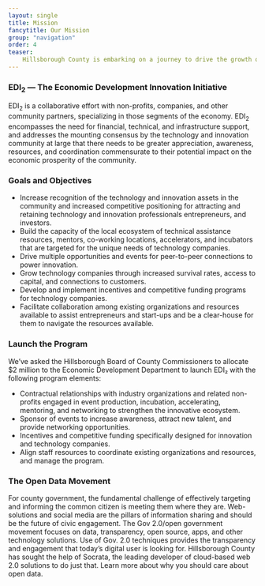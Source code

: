 ```yaml
---
layout: single
title: Mission
fancytitle: Our Mission
group: "navigation"
order: 4
teaser:
    Hillsborough County is embarking on a journey to drive the growth of technology and innovation start-ups and small businesses in Tampa Bay and we’re making great strides. <br />The Hillsborough Hackathon is just the beginning.
---
```


### EDI<sub>2</sub> &mdash; The Economic Development Innovation Initiative

EDI<sub>2</sub> is a collaborative effort with non-profits, companies, and other community partners, specializing in those segments of the economy. EDI<sub>2</sub> encompasses the need for financial, technical, and infrastructure support, and addresses the mounting consensus by the technology and innovation community at large that there needs to be greater appreciation, awareness, resources, and coordination commensurate to their potential impact on the economic prosperity of the community. 

### Goals and Objectives

- Increase recognition of the technology and innovation assets in the community and increased competitive positioning for attracting and retaining technology and innovation professionals entrepreneurs, and investors. 
- Build the capacity of the local ecosystem of technical assistance resources, mentors, co-working locations, accelerators, and incubators that are targeted for the unique needs of technology companies. 
- Drive multiple opportunities and events for peer-to-peer connections to power innovation.
- Grow technology companies through increased survival rates, access to capital, and connections to customers. 
- Develop and implement incentives and competitive funding programs for technology companies. 
- Facilitate collaboration among existing organizations and resources available to assist entrepreneurs and start-ups and be a clear-house for them to navigate the resources available. 

### Launch the Program

We’ve asked the Hillsborough Board of County Commissioners to allocate $2 million to the Economic Development Department to launch EDI₂ with the following program elements:

- Contractual relationships with industry organizations and related non-profits engaged in event production, incubation, accelerating, mentoring, and networking to strengthen the innovative ecosystem. 
- Sponsor of events to increase awareness, attract new talent, and provide networking opportunities.
- Incentives and competitive funding specifically designed for innovation and technology companies.
- Align staff resources to coordinate existing organizations and resources, and manage the program. 

### The Open Data Movement

For county government, the fundamental challenge of effectively targeting and informing the common citizen is meeting them where they are. Web-solutions and social media are the pillars of information sharing and should be the future of civic engagement. The Gov 2.0/open government movement focuses on data, transparency, open source, apps, and other technology solutions. Use of Gov. 2.0 techniques provides the transparency and engagement that today’s digital user is looking for. Hillsborough County has sought the help of Socrata, the leading developer of cloud-based web 2.0 solutions to do just that. Learn more about why you should care about open data.